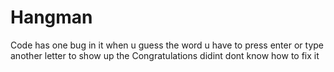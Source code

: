 # Hangman
Code has one bug in it when u guess the word u have to press enter or type another letter to show up the Congratulations didint dont know how to fix it
